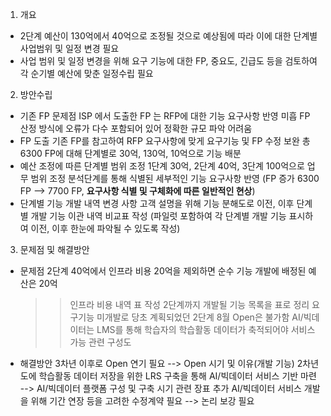 1. 개요
 + 2단계 예산이 130억에서 40억으로 조정될 것으로 예상됨에 따라 이에 대한 단계별 사업범위 및 일정 변경 필요
 + 사업 범위 및 일정 변경을 위해 요구 기능에 대한 FP, 중요도, 긴급도 등을  검토하여 각 순기별 예산에 맞춘 일정수립 필요

2. 방안수립
  + 기존 FP 문제점
    ISP 에서 도출한 FP 는 RFP에 대한 기능 요구사항 반영 미흡
    FP 산정 방식에 오류가 다수 포함되어 있어 정확한 규모 파악 어려움
  + FP 도출
    기존 FP를 참고하여 RFP 요구사항에 맞게 요구기능 및 FP 수정 보완
    총 6300 FP에 대해 단계별로 30억, 130억, 10억으로 기능 배분 
  + 예산 조정에 따른 단계별 범위 조정
    1단계 30억, 2단계 40억, 3단계 100억으로 업무 범위 조정
    분석단계를 통해 식별된 세부적인 기능 요구사항 반영
    (FP 증가 6300 FP --> 7700 FP, **요구사항 식별 및 구체화에 따른 일반적인 현상**) 
  + 단계별 기능 개발 내역 변경 사항
    고객 설명을 위해 기능 분해도로 이전, 이후 단계별 개발 기능 이관 내역 비교표 작성
    (파일럿 포함하여 각 단계별 개발 기능 표시하여 이전, 이후 한눈에 파악될 수 있도록 작성)

3. 문제점 및 해결방안
  + 문제점
     2단계 40억에서 인프라 비용 20억을 제외하면 순수 기능 개발에 배정된 예산은 20억
     >> 인프라 비용 내역 표 작성
     >> 2단계까지 개발될 기능 목록을 표로 정리
     요구기능 미개발로 당초 계획되었던 2단계 8월 Open은 불가함
      AI/빅데이터는 LMS를 통해 학습자의 학습활동 데이터가 축적되어야 서비스 가능
     >> 관련 구성도 
    
+ 해결방안
   3차년 이후로 Open 연기 필요
    --> Open 시기 및 이유(개발 기능) 
   2차년도에 학습활동 데이터 저장을 위한 LRS 구축을 통해 AI/빅데이터 서비스 기반 마련
    --> AI/빅데이터 플랫폼 구성 및 구축 시기 관련 장표 추가
  AI/빅데이터 서비스 개발을 위해 기간 연장 등을 고려한 수정계약 필요
   --> 논리 보강 필요
